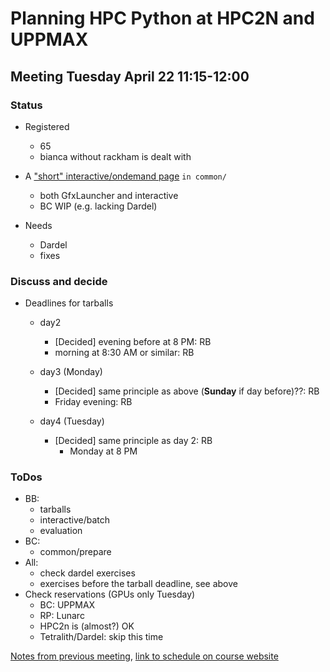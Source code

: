 # Planning HPC Python at HPC2N and UPPMAX

## Meeting Tuesday April 22 11:15-12:00

### Status
- Registered
    - 65
    - bianca without rackham is dealt with

- A ["short" interactive/ondemand page](https://uppmax.github.io/HPC-python/common/interactive_ondemand.html#) ``in common/``
    - both GfxLauncher and interactive
    - BC WIP (e.g. lacking Dardel)
- Needs
    - Dardel
    - fixes

### Discuss and decide

- Deadlines for tarballs
    - day2
        - [Decided] evening before at 8 PM: RB
        - morning at 8:30 AM or similar: RB
    - day3 (Monday)
        - [Decided] same principle as above (**Sunday** if day before)??: RB
        - Friday evening: RB

    - day4 (Tuesday)
        - [Decided] same principle as day 2: RB
            - Monday at 8 PM

### ToDos
- BB: 
    - tarballs
    - interactive/batch
    - evaluation
- BC:
    - common/prepare
- All:
    - check dardel exercises
    - exercises before the tarball deadline, see above
- Check reservations (GPUs only Tuesday)
    - BC: UPPMAX
    - RP: Lunarc
    - HPC2n is (almost?) OK
    - Tetralith/Dardel: skip this time

[Notes from previous meeting](https://github.com/UPPMAX/HPC-python/blob/main/meeting_notes/20250410.md), [link to schedule on course website](https://uppmax.github.io/HPC-python/schedule.html)

